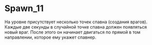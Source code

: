 # Spawn_11

На уровне присутствует несколько точек спавна (создания врагов).
Каждые две секунды в случайной точке спавна должен появляться новый враг. После этого он начинает двигаться по прямой в том направлении, которое ему укажет спавнер.

